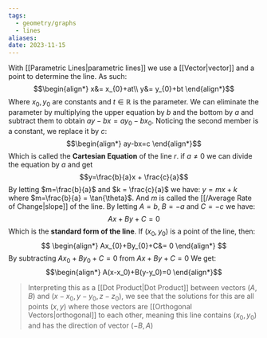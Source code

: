 ```yaml
---
tags:
  - geometry/graphs
  - lines
aliases: 
date: 2023-11-15
---
```

With [[Parametric Lines|parametric lines]] we use a [[Vector|vector]] and a point to determine the line. As such:
$$\begin{align*}
x&= x_{0}+at\\
y&= y_{0}+bt
\end{align*}$$
Where $x_{0},y_{0}$ are constants and $t\in \mathbb{R}$ is the parameter.
We can eliminate the parameter by multiplying the upper equation by $b$ and the bottom by $a$ and subtract them to obtain $ay-bx=ay_{0}-bx_{0}$. Noticing the second member is a constant, we replace it by $c$:
$$\begin{align*}
ay-bx=c
\end{align*}$$
Which is called the **Cartesian Equation** of the line $r$. if $a\ne 0$ we can divide the equation by $a$ and get $$y=\frac{b}{a}x + \frac{c}{a}$$By letting $m=\frac{b}{a}$ and $k = \frac{c}{a}$ we have: $y=mx+k$ where $m=\frac{b}{a} = \tan{\theta}$. And $m$ is called the [[/Average Rate of Change|slope]] of the line.
By letting $A=b$, $B=-a$ and $C=-c$ we have: $$Ax +By+C=0$$Which is the **standard form of the line**. If $(x_{0},y_{0})$ is a point of the line, then:
$$
\begin{align*}
Ax_{0}+By_{0}+C&= 0
\end{align*}
$$
By subtracting  $Ax_{0}+By_{0}+C=0$ from $Ax+By+C=0$ We get:
$$\begin{align*}
A(x-x_0)+B(y-y_0)=0
\end{align*}$$
>Interpreting this as a [[Dot Product|Dot Product]] between vectors $(A,B)$ and $(x-x_0,y-y_0,z-z_0)$, we see that the solutions for this are all points $(x,y)$ where those vectors are [[Orthogonal Vectors|orthogonal]] to each other, meaning this line contains $(x_0,y_0)$ and has the direction of vector $(-B,A)$